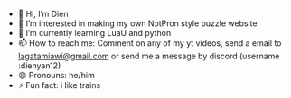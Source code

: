 - 👋 Hi, I’m Dien
- 👀 I’m interested in making my own NotPron style puzzle website
- 🌱 I’m currently learning LuaU and python
- 📫 How to reach me: Comment on any of my yt videos, send a email to lagatamiawi@gmail.com or send me a message by discord (username :dienyan12)
- 😄 Pronouns: he/him
- ⚡ Fun fact: i like trains
